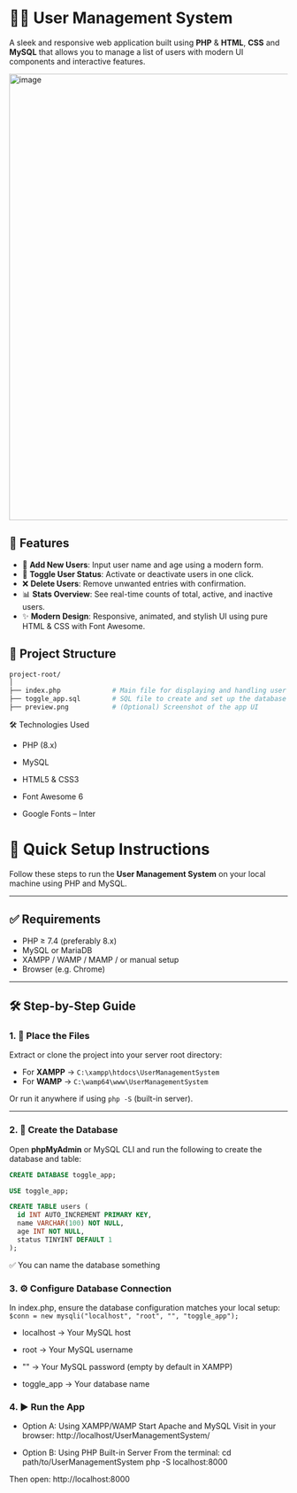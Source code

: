 # 🧑‍💼 User Management System

A sleek and responsive web application built using **PHP** & **HTML**, **CSS** and **MySQL** that allows you to manage a list of users with modern UI components and interactive features.

<img width="968" height="807" alt="image" src="https://github.com/user-attachments/assets/b7a9e781-121a-44e8-b5a1-c47996d56a69" />

## 🚀 Features

- 👤 **Add New Users**: Input user name and age using a modern form.
- 🔄 **Toggle User Status**: Activate or deactivate users in one click.
- ❌ **Delete Users**: Remove unwanted entries with confirmation.
- 📊 **Stats Overview**: See real-time counts of total, active, and inactive users.
- ✨ **Modern Design**: Responsive, animated, and stylish UI using pure HTML & CSS with Font Awesome.

## 📂 Project Structure

```bash
project-root/
│
├── index.php             # Main file for displaying and handling user operations
├── toggle_app.sql        # SQL file to create and set up the database (optional)
├── preview.png           # (Optional) Screenshot of the app UI
```

🛠️ Technologies Used
- PHP (8.x)

- MySQL

- HTML5 & CSS3

- Font Awesome 6

- Google Fonts – Inter

# 🔧 Quick Setup Instructions

Follow these steps to run the **User Management System** on your local machine using PHP and MySQL.

---

## ✅ Requirements

- PHP ≥ 7.4 (preferably 8.x)
- MySQL or MariaDB
- XAMPP / WAMP / MAMP / or manual setup
- Browser (e.g. Chrome)

---

## 🛠 Step-by-Step Guide

### 1. 📁 Place the Files

Extract or clone the project into your server root directory:

- For **XAMPP** → `C:\xampp\htdocs\UserManagementSystem`
- For **WAMP** → `C:\wamp64\www\UserManagementSystem`

Or run it anywhere if using `php -S` (built-in server).

---

### 2. 🧱 Create the Database

Open **phpMyAdmin** or MySQL CLI and run the following to create the database and table:

```sql
CREATE DATABASE toggle_app;

USE toggle_app;

CREATE TABLE users (
  id INT AUTO_INCREMENT PRIMARY KEY,
  name VARCHAR(100) NOT NULL,
  age INT NOT NULL,
  status TINYINT DEFAULT 1
);
```
✅ You can name the database something 

### 3. ⚙️ Configure Database Connection

In index.php, ensure the database configuration matches your local setup:
`$conn = new mysqli("localhost", "root", "", "toggle_app");`

- localhost → Your MySQL host

- root → Your MySQL username

- "" → Your MySQL password (empty by default in XAMPP)

- toggle_app → Your database name

### 4. ▶️ Run the App

- Option A: Using XAMPP/WAMP
Start Apache and MySQL
Visit in your browser:
http://localhost/UserManagementSystem/

- Option B: Using PHP Built-in Server
From the terminal:
cd path/to/UserManagementSystem
php -S localhost:8000

Then open:
http://localhost:8000
